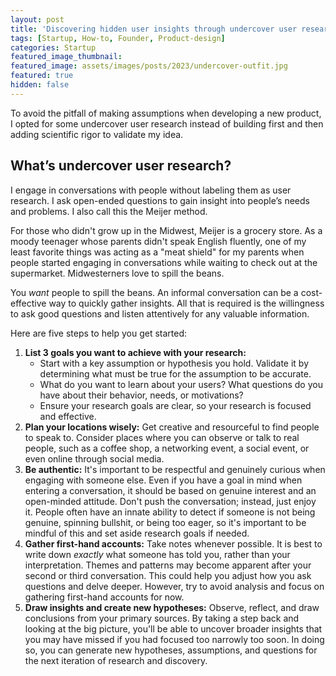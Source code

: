 ```yaml
---
layout: post
title: 'Discovering hidden user insights through undercover user research (Part 1)'
tags: [Startup, How-to, Founder, Product-design]
categories: Startup
featured_image_thumbnail:
featured_image: assets/images/posts/2023/undercover-outfit.jpg
featured: true
hidden: false
---
```


To avoid the pitfall of making assumptions when developing a new product, I opted for some undercover user research instead of building first and then adding scientific rigor to validate my idea.

## What’s undercover user research?

I engage in conversations with people without labeling them as user research. I ask open-ended questions to gain insight into people’s needs and problems. I also call this the Meijer method.

For those who didn't grow up in the Midwest, Meijer is a grocery store. As a moody teenager whose parents didn't speak English fluently, one of my least favorite things was acting as a "meat shield" for my parents when people started engaging in conversations while waiting to check out at the supermarket. Midwesterners love to spill the beans.

You *want* people to spill the beans. An informal conversation can be a cost-effective way to quickly gather insights. All that is required is the willingness to ask good questions and listen attentively for any valuable information.

Here are five steps to help you get started:

1. **List 3 goals you want to achieve with your research:**
    - Start with a key assumption or hypothesis you hold. Validate it by determining what must be true for the assumption to be accurate.
    - What do you want to learn about your users? What questions do you have about their behavior, needs, or motivations?
    - Ensure your research goals are clear, so your research is focused and effective.
2. **Plan your locations wisely:** Get creative and resourceful to find people to speak to. Consider places where you can observe or talk to real people, such as a coffee shop, a networking event, a social event, or even online through social media.
3. **Be authentic:** It's important to be respectful and genuinely curious when engaging with someone else. Even if you have a goal in mind when entering a conversation, it should be based on genuine interest and an open-minded attitude. Don't push the conversation; instead, just enjoy it. People often have an innate ability to detect if someone is not being genuine, spinning bullshit, or being too eager, so it's important to be mindful of this and set aside research goals if needed.
4. **Gather first-hand accounts:** Take notes whenever possible. It is best to write down *exactly* what someone has told you, rather than your interpretation. Themes and patterns may become apparent after your second or third conversation. This could help you adjust how you ask questions and delve deeper. However, try to avoid analysis and focus on gathering first-hand accounts for now.
5. **Draw insights and create new hypotheses:** Observe, reflect, and draw conclusions from your primary sources. By taking a step back and looking at the big picture, you'll be able to uncover broader insights that you may have missed if you had focused too narrowly too soon. In doing so, you can generate new hypotheses, assumptions, and questions for the next iteration of research and discovery.
